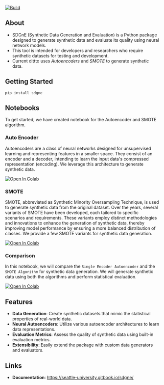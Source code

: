 
  [![Build](https://github.com/SartajBhuvaji/SDGnE/actions/workflows/main.yaml/badge.svg)](https://github.com/SartajBhuvaji/SDGnE/actions/workflows/main.yaml)


## About
- SDGnE (Synthetic Data Generation and Evaluation) is a Python package designed to generate synthetic data and evaluate its quality using neural network models. 
- This tool is intended for developers and researchers who require synthetic datasets for testing and development.
- Current dittto uses <i>Autoencoders</i> and <i>SMOTE</i> to generate synthetic data.

## Getting Started
`pip install sdgne`
 
 ## Notebooks
 To get started, we have created notebook for the Autoencoder and SMOTE algorithm.

  ### Auto Encoder
  Autoencoders are a class of neural networks designed for unsupervised learning and representing features in a smaller space. They consist of an encoder and a decoder, intending to learn the input data's compressed representation (encoding).  We leverage this architecture to generate synthetic data.

  [![Open In Colab](https://colab.research.google.com/assets/colab-badge.svg)](https://colab.research.google.com/github/SartajBhuvaji/SDGnE/blob/main/notebooks/SDGnE_Autoencoder_Notebook.ipynb)

  ### SMOTE
  SMOTE, abbreviated as Synthetic Minority Oversampling Technique, is used to generate synthetic data from the original dataset. Over the years, several variants of SMOTE have been developed, each tailored to specific scenarios and requirements. These variants employ distinct methodologies and innovations to enhance the generation of synthetic data, thereby improving model performance by ensuring a more balanced distribution of classes. We provide a few SMOTE variants for synthetic data generation.

  [![Open In Colab](https://colab.research.google.com/assets/colab-badge.svg)](https://colab.research.google.com/github/SartajBhuvaji/SDGnE/blob/main/notebooks/SDGnE_SMOTE_Notebook.ipynb)

  ### Comparison
  In this notebook, we will compare the `Single Encoder Autoencoder` and the `SMOTE Algorithm` for synthetic data generation. We will generate synthetic data using both the algorithms and perform statistical evaluation.
  
  [![Open In Colab](https://colab.research.google.com/assets/colab-badge.svg)](https://colab.research.google.com/github/SartajBhuvaji/SDGnE/blob/main/notebooks/SDGnE_Comparison_Notebook.ipynb)

 ## Features

- **Data Generation**: Create synthetic datasets that mimic the statistical properties of real-world data.
- **Neural Autoencoders**: Utilize various autoencoder architectures to learn data representations.
- **Evaluation Metrics**: Assess the quality of synthetic data using built-in evaluation metrics.
- **Extensibility**: Easily extend the package with custom data generators and evaluators.

 ## Links
 - **Documentation**: https://seattle-university.gitbook.io/sdgne/